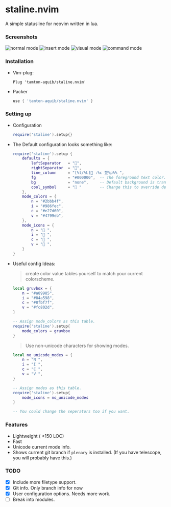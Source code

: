 # staline.nvim
A simple statusline for neovim written in lua.

### Screenshots
![normal mode](https://i.imgur.com/1gXX22o.png)
![insert mode](https://i.imgur.com/0bP6y0S.png)
![visual mode](https://i.imgur.com/v1sejC8.png)
![command mode](https://i.imgur.com/TD9CGJ6.png)


### Installation
* Vim-plug:
    ```vim
    Plug 'tamton-aquib/staline.nvim'
    ```
* Packer
    ```lua
    use { 'tamton-aquib/staline.nvim' }
    ```

### Setting up

* Configuration
	```lua
	require('staline').setup{}
	```
* The Default configuration looks something like:
    ```lua
    require('staline').setup {
		defaults = {
			leftSeparator   = "",
			rightSeparator  = "",
			line_column     = "[%l/%L] :%c 並%p%% ",
			fg              = "#000000",  -- The foreground text color.
			bg              = "none",     -- Default background is transparent.
			cool_symbol     = " "        -- Change this to override defult OS icon.
		},
		mode_colors = {
			n = "#2bbb4f",
			i = "#986fec",
			c = "#e27d60",
			v = "#4799eb",
		},
		mode_icons = {
			n = " ",
			i = " ",
			c = " ",
			v = " ",
		}
    }
    ```
* Useful config Ideas:
	> create color value tables yourself to match your current colorscheme.
	```lua
	local gruvbox = {
		n = "#a89985",
		i = "#84a598",
		c = "#8fbf7f",
		v = "#fc802d",
	}
	
	-- Assign mode_colors as this table.
	require('staline').setup{
		mode_colors = gruvbox
	}
	```
	> Use non-unicode characters for showing modes.
	```lua
	local no_unicode_modes = {
		n = "N ",
		i = "I ",
		c = "C ",
		v = "V ",
	}

	-- Assign modes as this table.
	require('staline').setup{
		mode_icons = no_unicode_modes
	}

	-- You could change the seperators too if you want.
	```

### Features
* Lightweight ( <150 LOC)
* Fast
* Unicode current mode info.
* Shows current git branch if `plenary` is installed. (If you have telescope, you will probably have this.)

### TODO

- [x] Include more filetype support.
- [x] Git info. Only branch info for now
- [x] User configuration options. Needs more work.
- [ ] Break into modules.
